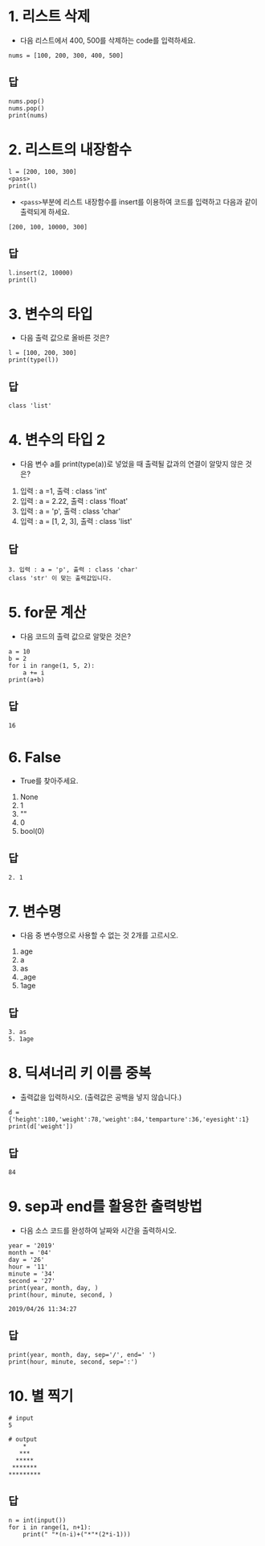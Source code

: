 # 1. 리스트 삭제
- 다음 리스트에서 400, 500를 삭제하는 code를 입력하세요.
```py3
nums = [100, 200, 300, 400, 500]
```
## 답
```py3
nums.pop()
nums.pop()
print(nums)
```

# 2. 리스트의 내장함수
```py3
l = [200, 100, 300]
<pass>
print(l)
```
- `<pass>`부분에 리스트 내장함수를 insert를 이용하여 코드를 입력하고 다음과 같이 출력되게 하세요.
```py3
[200, 100, 10000, 300]
```

## 답
```py3
l.insert(2, 10000)
print(l)
```

# 3. 변수의 타입
- 다음 출력 값으로 올바른 것은?
```py3
l = [100, 200, 300]
print(type(l))
```

## 답
```py3
class 'list'
```

# 4. 변수의 타입 2
- 다음 변수 a를 print(type(a))로 넣었을 때 출력될 값과의 연결이 알맞지 않은 것은?

1. 입력 : a =1, 출력 : class 'int'
2. 입력 : a = 2.22, 출력 : class 'float'
3. 입력 : a = 'p', 출력 : class 'char'
4. 입력 : a = [1, 2, 3], 출력 : class 'list'

## 답
```
3. 입력 : a = 'p', 출력 : class 'char'
class 'str' 이 맞는 출력값입니다.
```

# 5. for문 계산
- 다음 코드의 출력 값으로 알맞은 것은?
```py3
a = 10
b = 2
for i in range(1, 5, 2):
    a += i
print(a+b)
```

## 답
```py3
16
```

# 6. False
- True를 찾아주세요.

1. None
2. 1
3. ""
4. 0
5. bool(0)

## 답
```
2. 1
```

# 7. 변수명
- 다음 중 변수명으로 사용할 수 없는 것 2개를 고르시오.

1. age
2. a
3. as
4. _age
5. 1age

## 답
```
3. as
5. 1age
```

# 8. 딕셔너리 키 이름 중복
- 출력값을 입력하시오. (출력값은 공백을 넣지 않습니다.)
```py3
d = {'height':180,'weight':78,'weight':84,'temparture':36,'eyesight':1}
print(d['weight'])
```

## 답
```py3
84
```

# 9. sep과 end를 활용한 출력방법
- 다음 소스 코드를 완성하여 날짜와 시간을 출력하시오.
```py3
year = '2019'
month = '04'
day = '26'
hour = '11'
minute = '34'
second = '27'
print(year, month, day, )
print(hour, minute, second, )
```
```py3
2019/04/26 11:34:27
```

## 답
```py3
print(year, month, day, sep='/', end=' ')
print(hour, minute, second, sep=':')
```

# 10. 별 찍기
```py3
# input
5

# output
    *
   ***
  *****
 *******
*********
```

## 답
```py3
n = int(input())
for i in range(1, n+1):
    print(" "*(n-i)+("*"*(2*i-1)))
```
